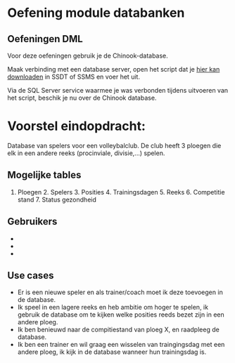 # Oefening module databanken

## Oefeningen DML

Voor deze oefeningen gebruik je de Chinook-database.

Maak verbinding met een database server, open het script dat je [hier kan downloaden](https://raw.githubusercontent.com/lerocha/chinook-database/master/ChinookDatabase/DataSources/Chinook_SqlServer.sql) in SSDT of SSMS en voer het uit.

Via de SQL Server service waarmee je was verbonden tijdens uitvoeren van het script, beschik je nu over de Chinook database.

# Voorstel eindopdracht:

Database van spelers voor een volleybalclub. De club heeft 3 ploegen die elk in een andere reeks (procinviale, divisie,...) spelen.

## Mogelijke tables

 1. Ploegen 2. Spelers 3. Posities 4. Trainingsdagen 5. Reeks 6. Competitie stand 7. Status gezondheid 



## Gebruikers
 - 
 - 
 - 

## Use cases
 - Er is een nieuwe speler en als trainer/coach moet ik deze toevoegen in de database.
 - Ik speel in een lagere reeks en heb ambitie om hoger te spelen, ik gebruik de database om te kijken welke posities reeds bezet zijn in een andere ploeg.
 - Ik ben benieuwd naar de compitiestand van ploeg X, en raadpleeg de database.
 - Ik ben een trainer en wil graag een wisselen van traingingsdag met een andere ploeg, ik kijk in de database wanneer hun trainingsdag is.
